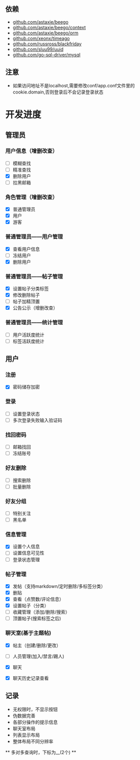 

## 依赖

- [github.com/astaxie/beego](https://github.com/astaxie/beego)
- [github.com/astaxie/beego/context](https://github.com/astaxie/beego/context)
- [github.com/astaxie/beego/orm](https://github.com/astaxie/beego/orm)
- [github.com/xeonx/timeago](https://github.com/xeonx/timeago)
- [github.com/russross/blackfriday](https://github.com/russross/blackfriday)
- [github.com/sluu99/uuid](https://github.com/sluu99/uuid)
- [github.com/go-sql-driver/mysql](https://github.com/go-sql-driver/mysql)


## 注意
- 如果访问地址不是localhost,需要修改conf/app.conf文件里的cookie.domain,否则登录后不会记录登录状态  



# 开发进度
## 管理员
### 用户信息（增删改查）
- [ ] 模糊查找
- [ ] 精准查找
- [X] 删除用户
- [ ] 拉黑邮箱

### 角色管理（增删改查）
- [X] 普通管理员
- [X] 用户
- [X] 游客

### 普通管理员——用户管理
- [X] 查看用户信息
- [ ] 冻结用户
- [X] 删除用户

### 普通管理员——帖子管理
- [X] 设置帖子分类标签
- [X] 修改删除帖子
- [ ] 帖子加精顶置
- [X] 公告公示（增删改查）

### 普通管理员——统计管理
- [ ] 用户活跃度统计
- [ ] 标签活跃度统计

## 用户

### 注册
- [X] 密码储存加密

### 登录
- [ ] 设置登录状态
- [ ] 多次登录失败输入验证码

### 找回密码
- [ ] 邮箱找回
- [ ] 冻结账号

### 好友删除
- [ ] 搜索删除
- [ ] 批量删除

### 好友分组
- [ ] 特别关注
- [ ] 黑名单

### 信息管理
- [X] 设置个人信息
- [ ] 设置信息可见性
- [ ] 登录状态管理

### 帖子管理
- [X] 发帖（支持markdown/定时删除/多标签分类）
- [X] 删贴
- [X] 查看（点赞数/评论信息）
- [X] 设置帖子（分类）
- [ ] 收藏管理（添加/删除/搜索）
- [ ] 顶置帖子(搜索标签之后)

### 聊天室(基于主题帖)
- [X] 帖主（创建/删除/更改）
- [ ] 人员管理(加入/禁言/踢人)
- [X] 聊天
- [X] 聊天历史记录查看



## 记录
* 无权限时，不显示按钮
* 伪数据完善
* 各部分操作的提示信息
* 聊天室布局
* 列表显示布局
* 整体布局不同分辨率

** 多对多查询时，下标为__(2个) **


 


